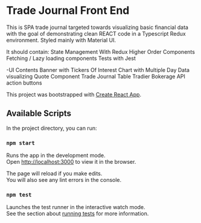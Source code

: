 # Trade Journal Front End

This is SPA trade journal targeted towards visualizing basic financial data with the goal of demonstrating clean REACT code in a Typescript Redux environment. Styled mainly with Material UI.

It should contain:
State Management With Redux
Higher Order Components
Fetching / Lazy loading components
Tests with Jest

-UI Contents
Banner with Tickers Of Interest
Chart with Multiple Day Data visualizing
Quote Component
Trade Journal Table
Tradier Bokerage API action buttons

This project was bootstrapped with [Create React App](https://github.com/facebook/create-react-app).

## Available Scripts

In the project directory, you can run:

### `npm start`

Runs the app in the development mode.\
Open [http://localhost:3000](http://localhost:3000) to view it in the browser.

The page will reload if you make edits.\
You will also see any lint errors in the console.

### `npm test`

Launches the test runner in the interactive watch mode.\
See the section about [running tests](https://facebook.github.io/create-react-app/docs/running-tests) for more information.

